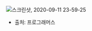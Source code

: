 ![스크린샷, 2020-09-11 23-59-25](https://user-images.githubusercontent.com/70992303/92941069-dc7c0180-f48a-11ea-9194-044e086becc3.png)

- 출처: 프로그래머스
